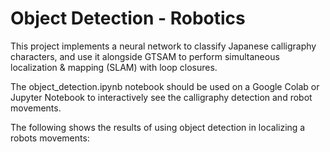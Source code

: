 # Object Detection - Robotics

This project implements a neural network to classify Japanese calligraphy characters, and use it alongside GTSAM to perform simultaneous localization & mapping (SLAM) with loop closures.

The object_detection.ipynb notebook should be used on a Google Colab or Jupyter Notebook to interactively see the calligraphy detection and robot movements.

The following shows the results of using object detection in localizing a robots movements:


